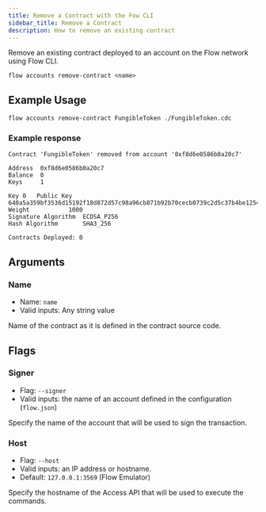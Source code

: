 ```yaml
---
title: Remove a Contract with the Fow CLI
sidebar_title: Remove a Contract
description: How to remove an existing contract
---
```


Remove an existing contract deployed to an account on the Flow network using Flow CLI.

`flow accounts remove-contract <name>`

## Example Usage

```shell
flow accounts remove-contract FungibleToken ./FungibleToken.cdc
```

### Example response

```shell
Contract 'FungibleToken' removed from account '0xf8d6e0586b0a20c7'

Address	 0xf8d6e0586b0a20c7
Balance	 0
Keys	 1

Key 0	Public Key		 640a5a359bf3536d15192f18d872d57c98a96cb871b92b70cecb0739c2d5c37b4be12548d3526933c2cda9b0b9c69412f45ffb6b85b6840d8569d969fe84e5b7
Weight			 1000
Signature Algorithm	 ECDSA_P256
Hash Algorithm		 SHA3_256

Contracts Deployed: 0
```

## Arguments

### Name
- Name: `name`
- Valid inputs: Any string value

Name of the contract as it is defined in the contract source code.

## Flags

### Signer

- Flag: `--signer`
- Valid inputs: the name of an account defined in the configuration (`flow.json`)

Specify the name of the account that will be used to sign the transaction.

### Host
- Flag: `--host`
- Valid inputs: an IP address or hostname.
- Default: `127.0.0.1:3569` (Flow Emulator)

Specify the hostname of the Access API that will be
used to execute the commands.